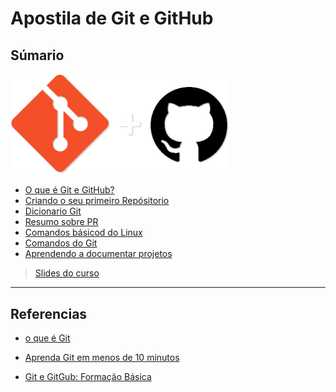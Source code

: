 # Apostila de Git e GitHub

## Súmario

<img src="./doc/Imagens/Git-e-GitHub.png" width="350px" />

- [O que é Git e GitHub?](./doc/o_que_git_e_github.md)
- [Criando o seu primeiro Repósitorio](./doc/criando_seu_primeiro_repo.md)
- [Dicionario Git](./doc/dicionario_git.md)
- [Resumo sobre PR](./doc/pull_request.md)
- [Comandos básicod do Linux](comandos_basicos_linux.md)
- [Comandos do Git](./doc/comandos_do_git.md)
- [Aprendendo a documentar projetos](./doc/aprendendo_a_documentar_projetos.md)


> [Slides do curso](https://www.canva.com/design/DAFwaE2itBo/Un1MLNPkGpc_IC-TIySjAw/edit?utm_content=DAFwaE2itBo&utm_campaign=designshare&utm_medium=link2&utm_source=sharebutton)

---

## Referencias

- [o que é Git](https://www.atlassian.com/br/git/tutorials/what-is-git#:~:text=O%20Git%20%C3%A9%20um%20projeto,kernel%20do%20sistema%20operacional%20Linux.)

- [Aprenda Git em menos de 10 minutos](https://www.freecodecamp.org/portuguese/news/aprenda-o-basico-de-git-em-menos-de-10-minutos/)

- [Git e GitGub: Formação Básica](https://www.linkedin.com/feed/update/urn:li:lyndaCourse:3204076/)